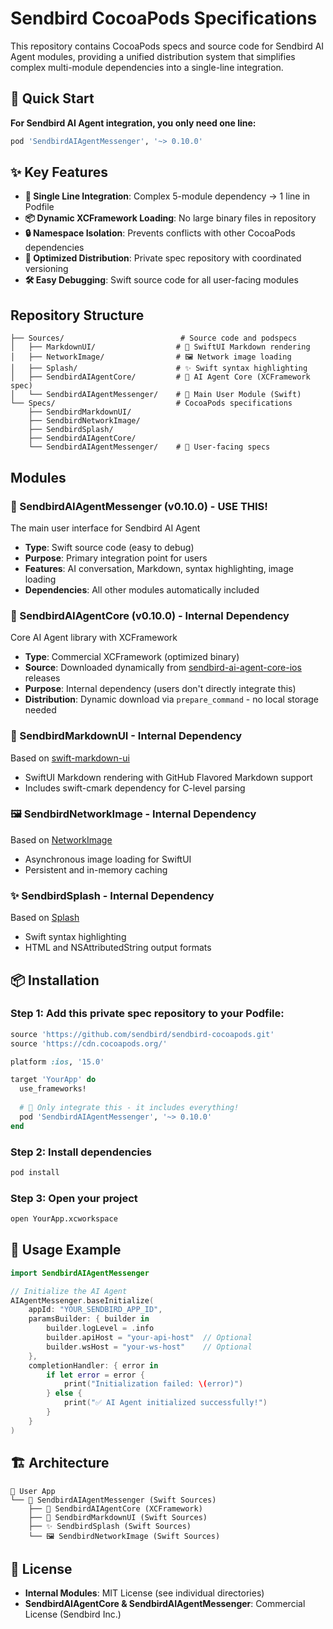 # Sendbird CocoaPods Specifications

This repository contains CocoaPods specs and source code for Sendbird AI Agent modules, providing a unified distribution system that simplifies complex multi-module dependencies into a single-line integration.

## 🎯 Quick Start

**For Sendbird AI Agent integration, you only need one line:**

```ruby
pod 'SendbirdAIAgentMessenger', '~> 0.10.0'
```

## ✨ Key Features

- **🎯 Single Line Integration**: Complex 5-module dependency → 1 line in Podfile
- **📦 Dynamic XCFramework Loading**: No large binary files in repository
- **🔒 Namespace Isolation**: Prevents conflicts with other CocoaPods dependencies  
- **🚀 Optimized Distribution**: Private spec repository with coordinated versioning
- **🛠️ Easy Debugging**: Swift source code for all user-facing modules

## Repository Structure

```
├── Sources/                          # Source code and podspecs
│   ├── MarkdownUI/                  # 📝 SwiftUI Markdown rendering
│   ├── NetworkImage/                # 🖼️ Network image loading
│   ├── Splash/                      # ✨ Swift syntax highlighting
│   ├── SendbirdAIAgentCore/         # 🤖 AI Agent Core (XCFramework spec)
│   └── SendbirdAIAgentMessenger/    # 🎯 Main User Module (Swift)
└── Specs/                           # CocoaPods specifications
    ├── SendbirdMarkdownUI/
    ├── SendbirdNetworkImage/
    ├── SendbirdSplash/
    ├── SendbirdAIAgentCore/
    └── SendbirdAIAgentMessenger/    # 🎯 User-facing specs
```

## Modules

### 🎯 SendbirdAIAgentMessenger (v0.10.0) - **USE THIS!**
The main user interface for Sendbird AI Agent
- **Type**: Swift source code (easy to debug)
- **Purpose**: Primary integration point for users
- **Features**: AI conversation, Markdown, syntax highlighting, image loading
- **Dependencies**: All other modules automatically included

### 🤖 SendbirdAIAgentCore (v0.10.0) - **Internal Dependency**
Core AI Agent library with XCFramework
- **Type**: Commercial XCFramework (optimized binary)
- **Source**: Downloaded dynamically from [sendbird-ai-agent-core-ios](https://github.com/sendbird/sendbird-ai-agent-core-ios/releases) releases
- **Purpose**: Internal dependency (users don't directly integrate this)
- **Distribution**: Dynamic download via `prepare_command` - no local storage needed

### 📝 SendbirdMarkdownUI - **Internal Dependency**
Based on [swift-markdown-ui](https://github.com/gonzalezreal/swift-markdown-ui)
- SwiftUI Markdown rendering with GitHub Flavored Markdown support
- Includes swift-cmark dependency for C-level parsing

### 🖼️ SendbirdNetworkImage - **Internal Dependency**
Based on [NetworkImage](https://github.com/gonzalezreal/NetworkImage)
- Asynchronous image loading for SwiftUI
- Persistent and in-memory caching

### ✨ SendbirdSplash - **Internal Dependency**
Based on [Splash](https://github.com/JohnSundell/Splash)
- Swift syntax highlighting
- HTML and NSAttributedString output formats

## 📦 Installation

### Step 1: Add this private spec repository to your Podfile:

```ruby
source 'https://github.com/sendbird/sendbird-cocoapods.git'
source 'https://cdn.cocoapods.org/'

platform :ios, '15.0'

target 'YourApp' do
  use_frameworks!
  
  # 🎯 Only integrate this - it includes everything!
  pod 'SendbirdAIAgentMessenger', '~> 0.10.0'
end
```

### Step 2: Install dependencies
```bash
pod install
```

### Step 3: Open your project
```bash
open YourApp.xcworkspace
```

## 🚀 Usage Example

```swift
import SendbirdAIAgentMessenger

// Initialize the AI Agent
AIAgentMessenger.baseInitialize(
    appId: "YOUR_SENDBIRD_APP_ID",
    paramsBuilder: { builder in
        builder.logLevel = .info
        builder.apiHost = "your-api-host"  // Optional
        builder.wsHost = "your-ws-host"    // Optional
    },
    completionHandler: { error in
        if let error = error {
            print("Initialization failed: \(error)")
        } else {
            print("✅ AI Agent initialized successfully!")
        }
    }
)
```

## 🏗️ Architecture

```
📱 User App
└── 🎯 SendbirdAIAgentMessenger (Swift Sources)
    ├── 🤖 SendbirdAIAgentCore (XCFramework)
    ├── 📝 SendbirdMarkdownUI (Swift Sources)
    ├── ✨ SendbirdSplash (Swift Sources)
    └── 🖼️ SendbirdNetworkImage (Swift Sources)
```

## 📄 License

- **Internal Modules**: MIT License (see individual directories)
- **SendbirdAIAgentCore & SendbirdAIAgentMessenger**: Commercial License (Sendbird Inc.)
